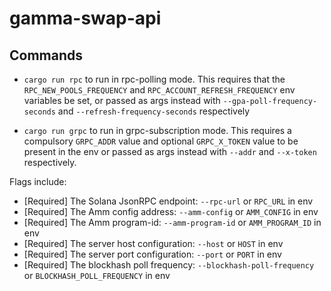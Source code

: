 # gamma-swap-api
## Commands
- `cargo run rpc` to run in rpc-polling mode. This requires that the `RPC_NEW_POOLS_FREQUENCY` and `RPC_ACCOUNT_REFRESH_FREQUENCY` env variables be set, or passed as args instead with `--gpa-poll-frequency-seconds` and `--refresh-frequency-seconds` respectively

- `cargo run grpc` to run in grpc-subscription mode. This requires a compulsory `GRPC_ADDR` value and optional `GRPC_X_TOKEN` value to be present in the env or passed as args instead with `--addr` and `--x-token` respectively.

Flags include:
- [Required] The Solana JsonRPC endpoint: `--rpc-url` or `RPC_URL` in env
- [Required] The Amm config address: `--amm-config` or `AMM_CONFIG` in env
- [Required] The Amm program-id: `--amm-program-id` or `AMM_PROGRAM_ID` in env
- [Required] The server host configuration: `--host` or `HOST` in env
- [Required] The server port configuration: `--port` or `PORT` in env
- [Required] The blockhash poll frequency: `--blockhash-poll-frequency` or `BLOCKHASH_POLL_FREQUENCY` in env


